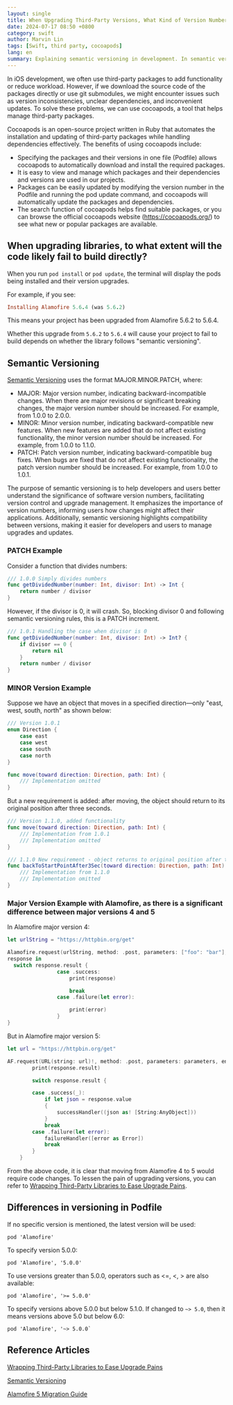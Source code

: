 ```yaml
---
layout: single
title: When Upgrading Third-Party Versions, What Kind of Version Number Causes a Project Build to Fail?
date: 2024-07-17 08:50 +0800
category: swift
author: Marvin Lin
tags: [Swift, third party, cocoapods]
lang: en
summary: Explaining semantic versioning in development. In semantic version control, we have major, minor, and patch versions, each signifying different types of changes. Patches are for bug fixes, minor updates are compatible, and major updates can break your code. This article also provides examples.
---
```


In iOS development, we often use third-party packages to add functionality or reduce workload. However, if we download the source code of the packages directly or use git submodules, we might encounter issues such as version inconsistencies, unclear dependencies, and inconvenient updates. To solve these problems, we can use cocoapods, a tool that helps manage third-party packages.

Cocoapods is an open-source project written in Ruby that automates the installation and updating of third-party packages while handling dependencies effectively. The benefits of using cocoapods include:

- Specifying the packages and their versions in one file (Podfile) allows cocoapods to automatically download and install the required packages.
- It is easy to view and manage which packages and their dependencies and versions are used in our projects.
- Packages can be easily updated by modifying the version number in the Podfile and running the pod update command, and cocoapods will automatically update the packages and dependencies.
- The search function of cocoapods helps find suitable packages, or you can browse the official cocoapods website (https://cocoapods.org/) to see what new or popular packages are available.

## When upgrading libraries, to what extent will the code likely fail to build directly?

When you run `pod install` or `pod update`, the terminal will display the pods being installed and their version upgrades.

For example, if you see:

```ruby
Installing Alamofire 5.6.4 (was 5.6.2)
```

This means your project has been upgraded from Alamofire 5.6.2 to 5.6.4.

Whether this upgrade from `5.6.2` to `5.6.4` will cause your project to fail to build depends on whether the library follows "semantic versioning".

## Semantic Versioning

[Semantic Versioning](https://semver.org/) uses the format MAJOR.MINOR.PATCH, where:

- MAJOR: Major version number, indicating backward-incompatible changes. When there are major revisions or significant breaking changes, the major version number should be increased. For example, from 1.0.0 to 2.0.0.
- MINOR: Minor version number, indicating backward-compatible new features. When new features are added that do not affect existing functionality, the minor version number should be increased. For example, from 1.0.0 to 1.1.0.
- PATCH: Patch version number, indicating backward-compatible bug fixes. When bugs are fixed that do not affect existing functionality, the patch version number should be increased. For example, from 1.0.0 to 1.0.1.

The purpose of semantic versioning is to help developers and users better understand the significance of software version numbers, facilitating version control and upgrade management. It emphasizes the importance of version numbers, informing users how changes might affect their applications. Additionally, semantic versioning highlights compatibility between versions, making it easier for developers and users to manage upgrades and updates.

### PATCH Example

Consider a function that divides numbers:

```swift
/// 1.0.0 Simply divides numbers
func getDividedNumber(number: Int, divisor: Int) -> Int {
    return number / divisor
}
```

However, if the divisor is 0, it will crash. So, blocking divisor 0 and following semantic versioning rules, this is a PATCH increment.

```swift
/// 1.0.1 Handling the case when divisor is 0
func getDividedNumber(number: Int, divisor: Int) -> Int? {
    if divisor == 0 {
        return nil
    }
    return number / divisor
}
```

### MINOR Version Example

Suppose we have an object that moves in a specified direction—only "east, west, south, north" as shown below:

```swift
/// Version 1.0.1
enum Direction {
    case east
    case west
    case south
    case north
}

func move(toward direction: Direction, path: Int) {
    /// Implementation omitted
}
```

But a new requirement is added: after moving, the object should return to its original position after three seconds.

```swift
/// Version 1.1.0, added functionality
func move(toward direction: Direction, path: Int) {
    /// Implementation from 1.0.1
    /// Implementation omitted
}

/// 1.1.0 New requirement - object returns to original position after three seconds
func backToStartPointAfter3Sec(toward direction: Direction, path: Int) {
    /// Implementation from 1.1.0
    /// Implementation omitted
}
```

### Major Version Example with Alamofire, as there is a significant difference between major versions 4 and 5

In Alamofire major version 4:

```swift
let urlString = "https://httpbin.org/get"

Alamofire.request(urlString, method: .post, parameters: ["foo": "bar"],encoding: JSONEncoding.default, headers: nil).responseJSON {  
response in
  switch response.result {
                case .success:
                    print(response)

                    break
                case .failure(let error):

                    print(error)
                }
}
```

But in Alamofire major version 5:

```swift
let url = "https://httpbin.org/get"

AF.request(URL(string: url)!, method: .post, parameters: parameters, encoding: JSONEncoding.default, headers: headers).responseJSON { (response) in
        print(response.result)

        switch response.result {

        case .success(_):
            if let json = response.value
            {
                successHandler((json as! [String:AnyObject]))
            }
            break
        case .failure(let error):
            failureHandler([error as Error])
            break
        }
    }
```

From the above code, it is clear that moving from Alamofire 4 to 5 would require code changes. To lessen the pain of upgrading versions, you can refer to [Wrapping Third-Party Libraries to Ease Upgrade Pains](/en/swift/using-adapter-pattern-to-libs/).

## Differences in versioning in Podfile

If no specific version is mentioned, the latest version will be used:
```
pod 'Alamofire'
```

To specify version 5.0.0:
```
pod 'Alamofire', '5.0.0'
```

To use versions greater than 5.0.0, operators such as <=, <, > are also available:
```
pod 'Alamofire', '>= 5.0.0'
```

To specify versions above 5.0.0 but below 5.1.0. If changed to `~> 5.0`, then it means versions above 5.0 but below 6.0:
```
pod 'Alamofire', '~> 5.0.0`
```

## Reference Articles

[Wrapping Third-Party Libraries to Ease Upgrade Pains](/en/swift/using-adapter-pattern-to-libs/)

[Semantic Versioning](https://semver.org/)

[Alamofire 5 Migration Guide](https://github.com/Alamofire/Alamofire/blob/master/Documentation/Alamofire%205.0%20Migration%20Guide.md)